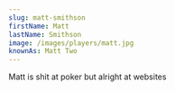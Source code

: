 ```yaml
---
slug: matt-smithson
firstName: Matt
lastName: Smithson
image: /images/players/matt.jpg
knownAs: Matt Two
---
```


Matt is shit at poker but alright at websites
